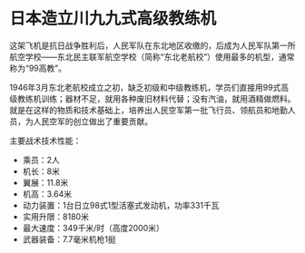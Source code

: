 # 日本造立川九九式高级教练机
 
这架飞机是抗日战争胜利后，人民军队在东北地区收缴的，后成为人民军队第一所航空学校——东北民主联军航空学校（简称“东北老航校”）使用最多的机型，通常称为“99高教”。

1946年3月东北老航校成立之初，缺乏初级和中级教练机，学员们直接用99式高级教练机训练；器材不足，就用各种废旧材料代替；没有汽油，就用酒精做燃料。就是在这样的物质和技术基础上，培养出人民空军第一批飞行员、领航员和地勤人员，为人民空军的创立做出了重要贡献。

主要战术技术性能：

- 乘员：2人
- 机长：8米
- 翼展：11.8米
- 机高：3.64米
- 动力装置：1台日立98式1型活塞式发动机，功率331千瓦
- 实用升限：8180米
- 最大速度：349千米/时（高度2000米）
- 武器装备：7.7毫米机枪1挺
